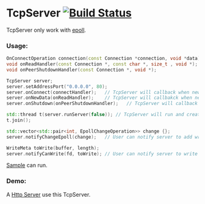 # TcpServer [![Build Status](https://travis-ci.com/zhangke96/TcpServer.svg?branch=master)](https://travis-ci.com/zhangke96/TcpServer)

TcpServer only work with [epoll](https://en.wikipedia.org/wiki/Epoll).

### Usage:
```cpp
OnConnectOperation connection(const Connection *connection, void *data);
void onReadHandler(const Connection *, const char *, size_t , void *);
void onPeerShutdownHandler(const Connection *, void *);

TcpServer server;
server.setAddressPort("0.0.0.0", 80);
server.onConnect(connectHandler);	// TcpServer will callback when new connection
server.onNewData(onReadHandler);	// TcpServer will callbakck when new data read
server.onShutdown(onPeerShutdownHandler);	// TcpServer will callback when client shutdown the connection

std::thread t(server.runServer(false));	// TcpServer will run and create a thread
t.join();

std::vector<std::pair<int, EpollChangeOperation>> change {};
server.notifyChangeEpoll(change);	// User can notify server to add write or close connection

WriteMeta toWrite(buffer, length);
server.notifyCanWrite(fd, toWrite);	// User can notify server to write content to client
```
[Sample](/TcpServer/TcpServer_test.cpp) can run.

### Demo:
A [Http Server](https://github.com/zhangke96/ModernHttpServer) use this TcpServer.
